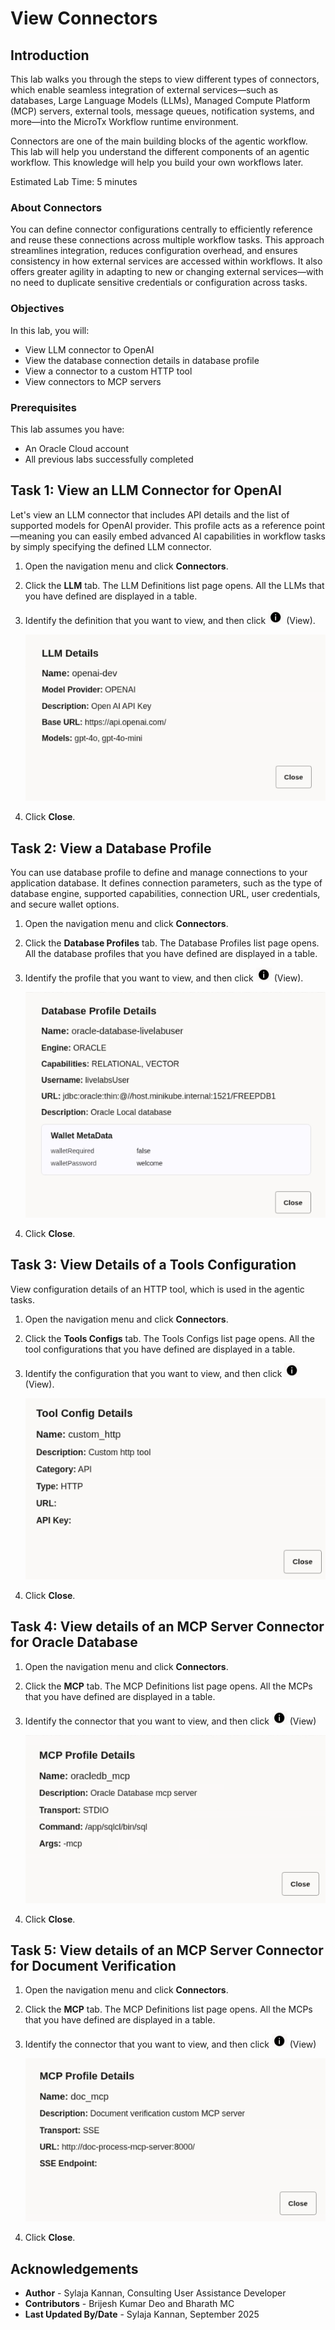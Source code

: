 # View Connectors

## Introduction

This lab walks you through the steps to view different types of connectors, which enable seamless integration of external services—such as databases, Large Language Models (LLMs), Managed Compute Platform (MCP) servers, external tools, message queues, notification systems, and more—into the MicroTx Workflow runtime environment.

Connectors are one of the main building blocks of the agentic workflow. This lab will help you understand the different components of an agentic workflow. This knowledge will help you build your own workflows later.

Estimated Lab Time: 5 minutes

### About Connectors
You can define connector configurations centrally to efficiently reference and reuse these connections across multiple workflow tasks. This approach streamlines integration, reduces configuration overhead, and ensures consistency in how external services are accessed within workflows. It also offers greater agility in adapting to new or changing external services—with no need to duplicate sensitive credentials or configuration across tasks.

### Objectives

In this lab, you will:
* View LLM connector to OpenAI
* View the database connection details in database profile
* View a connector to a custom HTTP tool
* View connectors to MCP servers

### Prerequisites

This lab assumes you have:
* An Oracle Cloud account
* All previous labs successfully completed

## Task 1: View an LLM Connector for OpenAI

Let's view an LLM connector that includes API details and the list of supported models for OpenAI provider. This profile acts as a reference point—meaning you can easily embed advanced AI capabilities in workflow tasks by simply specifying the defined LLM connector.

1. Open the navigation menu and click **Connectors**.

2. Click the **LLM** tab. The LLM Definitions list page opens. All the LLMs that you have defined are displayed in a table.

3. Identify the definition that you want to view, and then click ![View](images/view.png) (View).

	![LLM Definition details](images/view-openai-connector.png)

4. Click **Close**.

## Task 2: View a Database Profile

You can use database profile to define and manage connections to your application database. It defines connection parameters, such as the type of database engine, supported capabilities, connection URL, user credentials, and secure wallet options.

1. Open the navigation menu and click **Connectors**.

2. Click the **Database Profiles** tab. The Database Profiles list page opens. All the database profiles that you have defined are displayed in a table.

3. Identify the profile that you want to view, and then click ![View](images/view.png) (View).

	![View Database Profile details](images/view-db-profile.png)

4. Click **Close**.

## Task 3: View Details of a Tools Configuration

View configuration details of an HTTP tool, which is used in the agentic tasks.

1. Open the navigation menu and click **Connectors**.

2. Click the **Tools Configs** tab. The Tools Configs list page opens. All the tool configurations that you have defined are displayed in a table.

3. Identify the configuration that you want to view, and then click ![View](images/view.png) (View).

	![View Tools Configuration details](images/tools-config-details.png)

4. Click **Close**.


## Task 4: View details of an MCP Server Connector for Oracle Database

1. Open the navigation menu and click **Connectors**.

2. Click the **MCP** tab. The MCP Definitions list page opens. All the MCPs that you have defined are displayed in a table.

3. Identify the connector that you want to view, and then click ![View](images/view.png) (View)

	![View MCP Definition dialog box with values](images/view-mcp-db.png)

4. Click **Close**.

## Task 5: View details of an MCP Server Connector for Document Verification

1. Open the navigation menu and click **Connectors**.

2. Click the **MCP** tab. The MCP Definitions list page opens. All the MCPs that you have defined are displayed in a table.

3. Identify the connector that you want to view, and then click ![View](images/view.png) (View)

	![View MCP Definition dialog box with values](images/mcp-server-2.png)

4. Click **Close**.


## Acknowledgements
* **Author** - Sylaja Kannan, Consulting User Assistance Developer
* **Contributors** - Brijesh Kumar Deo and Bharath MC
* **Last Updated By/Date** - Sylaja Kannan, September 2025